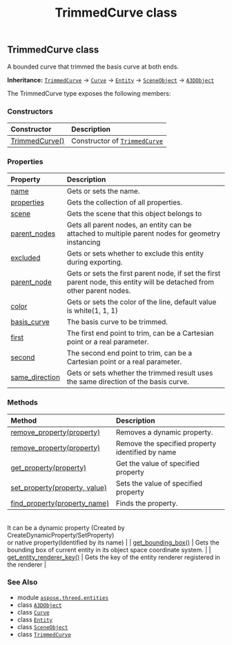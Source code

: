 ﻿---
title: TrimmedCurve class
second_title: Aspose.3D for Python via .NET API References
description: 
type: docs
weight: 390
url: /python-net/aspose.threed.entities/trimmedcurve/
is_root: false
---

## TrimmedCurve class

A bounded curve that trimmed the basis curve at both ends.



**Inheritance:** [`TrimmedCurve`](/3d/python-net/aspose.threed.entities/trimmedcurve) → 
[`Curve`](/3d/python-net/aspose.threed.entities/curve) → 
[`Entity`](/3d/python-net/aspose.threed/entity) → 
[`SceneObject`](/3d/python-net/aspose.threed/sceneobject) → 
[`A3DObject`](/3d/python-net/aspose.threed/a3dobject)



The TrimmedCurve type exposes the following members:

### Constructors
| Constructor | Description |
| :- | :- |
| [TrimmedCurve()](/3d/python-net/aspose.threed.entities/trimmedcurve/__init__/#) | Constructor of [`TrimmedCurve`](/3d/python-net/aspose.threed.entities/trimmedcurve) |


### Properties
| Property | Description |
| :- | :- |
| [name](/3d/python-net/aspose.threed.entities/trimmedcurve/name) | Gets or sets the name. |
| [properties](/3d/python-net/aspose.threed.entities/trimmedcurve/properties) | Gets the collection of all properties. |
| [scene](/3d/python-net/aspose.threed.entities/trimmedcurve/scene) | Gets the scene that this object belongs to |
| [parent_nodes](/3d/python-net/aspose.threed.entities/trimmedcurve/parent_nodes) | Gets all parent nodes, an entity can be attached to multiple parent nodes for geometry instancing |
| [excluded](/3d/python-net/aspose.threed.entities/trimmedcurve/excluded) | Gets or sets whether to exclude this entity during exporting. |
| [parent_node](/3d/python-net/aspose.threed.entities/trimmedcurve/parent_node) | Gets or sets the first parent node, if set the first parent node, this entity will be detached from other parent nodes. |
| [color](/3d/python-net/aspose.threed.entities/trimmedcurve/color) | Gets or sets the color of the line, default value is white(1, 1, 1) |
| [basis_curve](/3d/python-net/aspose.threed.entities/trimmedcurve/basis_curve) | The basis curve to be trimmed. |
| [first](/3d/python-net/aspose.threed.entities/trimmedcurve/first) | The first end point to trim, can be a Cartesian point or a real parameter. |
| [second](/3d/python-net/aspose.threed.entities/trimmedcurve/second) | The second end point to trim, can be a Cartesian point or a real parameter. |
| [same_direction](/3d/python-net/aspose.threed.entities/trimmedcurve/same_direction) | Gets or sets whether the trimmed result uses the same direction of the basis curve. |


### Methods
| Method | Description |
| :- | :- |
| [remove_property(property)](/3d/python-net/aspose.threed.entities/trimmedcurve/remove_property/#Property) | Removes a dynamic property. |
| [remove_property(property)](/3d/python-net/aspose.threed.entities/trimmedcurve/remove_property/#str) | Remove the specified property identified by name |
| [get_property(property)](/3d/python-net/aspose.threed.entities/trimmedcurve/get_property/#str) | Get the value of specified property |
| [set_property(property, value)](/3d/python-net/aspose.threed.entities/trimmedcurve/set_property/#str-any) | Sets the value of specified property |
| [find_property(property_name)](/3d/python-net/aspose.threed.entities/trimmedcurve/find_property/#str) | Finds the property.<br/>It can be a dynamic property (Created by CreateDynamicProperty/SetProperty) <br/>or native property(Identified by its name) |
| [get_bounding_box()](/3d/python-net/aspose.threed.entities/trimmedcurve/get_bounding_box/#) | Gets the bounding box of current entity in its object space coordinate system. |
| [get_entity_renderer_key()](/3d/python-net/aspose.threed.entities/trimmedcurve/get_entity_renderer_key/#) | Gets the key of the entity renderer registered in the renderer |



### See Also
* module [`aspose.threed.entities`](..)
* class [`A3DObject`](/3d/python-net/aspose.threed/a3dobject)
* class [`Curve`](/3d/python-net/aspose.threed.entities/curve)
* class [`Entity`](/3d/python-net/aspose.threed/entity)
* class [`SceneObject`](/3d/python-net/aspose.threed/sceneobject)
* class [`TrimmedCurve`](/3d/python-net/aspose.threed.entities/trimmedcurve)
